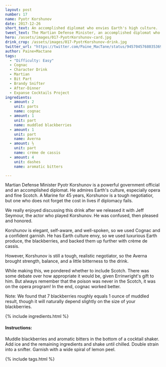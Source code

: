 ```yaml
---
layout: post
number: 17
name: Pyotr Korshunov
date: 2017-12-26
short_text: An accomplished diplomat who envies Earth's high culture.
tweet_text: The Martian Defense Minister, an accomplished diplomat who admires Earth's high culture.
hero: /assets/images/017-PyotrKorshunov-card.jpg
drink_crop: /assets/images/017-PyotrKorshunov-drink.jpg
twitter_url: "https://twitter.com/Paine_MacTane/status/945704576803536901"
author: Paine×Mactane
tags: 
  - "Difficulty: Easy"
  - Cognac
  - Character Drink
  - Martian
  - Bit Part
  - Brandy Snifter
  - After-Dinner
  - Expanse Cocktails Project
ingredients:
  - amount: 2
    unit: parts
    name: cognac
  - amount: 1
    unit: part
    name: muddled blackberries
  - amount: 1
    unit: part
    name: Averna
  - amount: ½
    unit: part
    name: créme de cassis
  - amount: 4
    unit: dashes
    name: aromatic bitters

---
```


Martian Defense Minister Pyotr Korshunov is a powerful government official and an accomplished diplomat. He admires Earth's culture, especially opera and fine Scotch. A Marine for 45 years, Korshunov is a tough negotiatior, but one who does not forget the cost in lives if diplomacy fails. 

We really enjoyed discussing this drink after we released it with Jeff Seymour, the actor who played Korshunov. He was confused, then pleased and honored. 

Korshunov is elegant, self-aware, and well-spoken, so we used Cognac and a confident garnish. He has Earth culture envy, so we used luxurious Earth produce, the blackberries, and backed them up further with crème de cassis.

However, Korshunov is still a tough, realistic negotiator, so the Averna brought strength, balance, and a little bitterness to the drink.

While making this, we pondered whether to include Scotch. There was some debate over how appropriate it would be, given Errinwright's gift to him. But always remember that the poison was never in the Scotch, it was on the opera program! In the end, cognac worked better.

Note: We found that 7 blackberries roughly equals 1 ounce of muddled result, though it will naturally depend slightly on the size of your blackberries.


{% include ingredients.html %}

#### Instructions:

Muddle blackberries and aromatic bitters in the bottom of a cocktail shaker. Add ice and the remaining ingredients and shake until chilled. Double strain into a snifter. Garnish with a wide spiral of lemon peel.

{% include tags.html %}

